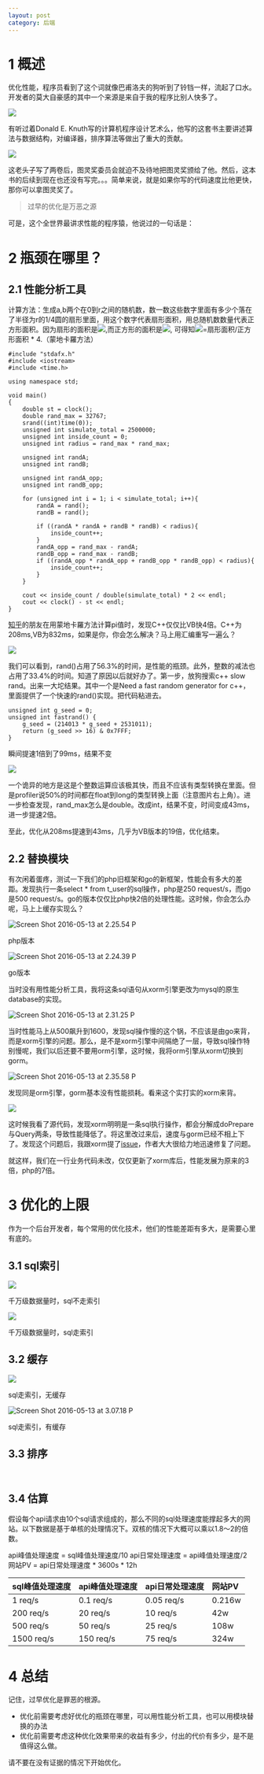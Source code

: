 ```yaml
---
layout: post
category: 后端
---
```


# 1 概述
优化性能，程序员看到了这个词就像巴甫洛夫的狗听到了铃铛一样，流起了口水。开发者的莫大自豪感的其中一个来源是来自于我的程序比别人快多了。

![](/assets/img/14631172968879.jpg)

有听过着Donald E. Knuth写的计算机程序设计艺术么，他写的这套书主要讲述算法与数据结构，对编译器，排序算法等做出了重大的贡献。

![](/assets/img/14631175483176.jpg)

这老头子写了两卷后，图灵奖委员会就迫不及待地把图灵奖颁给了他。然后，这本书的后续到现在也还没有写完。。。简单来说，就是如果你写的代码速度比他更快，那你可以拿图灵奖了。

> 过早的优化是万恶之源

可是，这个全世界最讲求性能的程序猿，他说过的一句话是：

# 2 瓶颈在哪里？

## 2.1 性能分析工具
计算方法：生成a,b两个在0到r之间的随机数，数一数这些数字里面有多少个落在了半径为r的1/4圆的扇形里面，用这个数字代表扇形面积，用总随机数数量代表正方形面积。因为扇形的面积是![](/assets/img/14631192691473.jpg),而正方形的面积是![](/assets/img/14631192783638.jpg), 可得知![](/assets/img/14631192855958.jpg)=扇形面积/正方形面积 * 4.（蒙地卡羅方法）

```
#include "stdafx.h"
#include <iostream>
#include <time.h>

using namespace std;

void main()
{
	double st = clock();
	double rand_max = 32767;
	srand((int)time(0));
	unsigned int simulate_total = 2500000;
	unsigned int inside_count = 0;
	unsigned int radius = rand_max * rand_max;

	unsigned int randA;
	unsigned int randB;

	unsigned int randA_opp;
	unsigned int randB_opp;

	for (unsigned int i = 1; i < simulate_total; i++){
		randA = rand();
		randB = rand();

		if ((randA * randA + randB * randB) < radius){
			inside_count++;
		}
		randA_opp = rand_max - randA;
		randB_opp = rand_max - randB;
		if ((randA_opp * randA_opp + randB_opp * randB_opp) < radius){
			inside_count++;
		}	
	}

	cout << inside_count / double(simulate_total) * 2 << endl;
	cout << clock() - st << endl;
}
```

[知乎](https://www.zhihu.com/question/27768721)的朋友在用蒙地卡羅方法计算pi值时，发现C++仅仅比VB快4倍。C++为208ms,VB为832ms，如果是你，你会怎么解决？马上用汇编重写一遍么？

![](/assets/img/14631194206825.jpg)

我们可以看到，rand()占用了56.3%的时间，是性能的瓶颈。此外，整数的减法也占用了33.4%的时间。知道了原因以后就好办了。第一步，放狗搜索c++ slow rand。出来一大坨结果。其中一个是Need a fast random generator for c++，里面提供了一个快速的rand()实现。把代码粘进去。

```
unsigned int g_seed = 0;
unsigned int fastrand() {
	g_seed = (214013 * g_seed + 2531011);
	return (g_seed >> 16) & 0x7FFF;
}
```

瞬间提速1倍到了99ms，结果不变

![](/assets/img/14631197237497.jpg)

一个诡异的地方是这是个整数运算应该极其快，而且不应该有类型转换在里面。但是profiler说50%的时间都在float到long的类型转换上面（注意图片右上角）。进一步检查发现，rand_max怎么是double。改成int，结果不变，时间变成43ms，进一步提速2倍。

至此，优化从208ms提速到43ms，几乎为VB版本的19倍，优化结束。

## 2.2 替换模块
有次闲着蛋疼，测试一下我们的php旧框架和go的新框架，性能会有多大的差距。发现执行一条select * from t_user的sql操作，php是250 request/s，而go是500 request/s。go的版本仅仅比php快2倍的处理性能。这时候，你会怎么办呢，马上上缓存实现么？

![Screen Shot 2016-05-13 at 2.25.54 P](/assets/img/Screen%20Shot%202016-05-13%20at%202.25.54%20PM.png)

php版本

![Screen Shot 2016-05-13 at 2.24.39 P](/assets/img/Screen%20Shot%202016-05-13%20at%202.24.39%20PM.png)

go版本

当时没有用性能分析工具，我将这条sql语句从xorm引擎更改为mysql的原生database的实现。

![Screen Shot 2016-05-13 at 2.31.25 P](/assets/img/Screen%20Shot%202016-05-13%20at%202.31.25%20PM.png)

当时性能马上从500飙升到1600，发现sql操作慢的这个锅，不应该是由go来背，而是xorm引擎的问题。那么，是不是xorm引擎中间隔绝了一层，导致sql操作特别慢呢，我们以后还要不要用orm引擎，这时候，我将orm引擎从xorm切换到gorm。

![Screen Shot 2016-05-13 at 2.35.58 P](/assets/img/Screen%20Shot%202016-05-13%20at%202.35.58%20PM.png)

发现同是orm引擎，gorm基本没有性能损耗。看来这个实打实的xorm来背。

![](/assets/img/14631215323064.png)

这时候我看了源代码，发现xorm明明是一条sql执行操作，都会分解成doPrepare与Query两条，导致性能降低了。将这里改过来后，速度与gorm已经不相上下了。发现这个问题后，我跟xorm提了[issue](https://github.com/go-xorm/xorm/issues/326)，作者大大很给力地迅速修复了问题。

就这样，我们在一行业务代码未改，仅仅更新了xorm库后，性能发展为原来的3倍，php的7倍。

# 3 优化的上限
作为一个后台开发者，每个常用的优化技术，他们的性能差距有多大，是需要心里有底的。

## 3.1 sql索引

![](/assets/img/14631229172099.png)

千万级数据量时，sql不走索引

![](/assets/img/14631229361378.png)

千万级数据量时，sql走索引

## 3.2 缓存

![](/assets/img/14631232205827.jpg)

sql走索引，无缓存

![Screen Shot 2016-05-13 at 3.07.18 P](/assets/img/Screen%20Shot%202016-05-13%20at%203.07.18%20PM.png)

sql走索引，有缓存

## 3.3 排序

```

```

```

```

## 3.4 估算
假设每个api请求由10个sql请求组成的，那么不同的sql处理速度能撑起多大的网站。以下数据是基于单核的处理情况下。双核的情况下大概可以乘以1.8～2的倍数。

api峰值处理速度 = sql峰值处理速度/10
api日常处理速度 = api峰值处理速度/2
网站PV = api日常处理速度 * 3600s * 12h

|sql峰值处理速度|api峰值处理速度|api日常处理速度|网站PV|
|:--|:--|:--|:--|
|1 req/s|0.1 req/s|0.05 req/s|0.216w|
|200 req/s|20 req/s|10 req/s|42w|
|500 req/s|50 req/s|25 req/s|108w|
|1500 req/s|150 req/s|75 req/s|324w|

# 4 总结
记住，过早优化是罪恶的根源。

* 优化前需要考虑好优化的瓶颈在哪里，可以用性能分析工具，也可以用模块替换的办法
* 优化前需要考虑这种优化效果带来的收益有多少，付出的代价有多少，是不是值得这么做。

请不要在没有证据的情况下开始优化。


